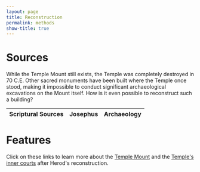 ```yaml
---
layout: page
title: Reconstruction
permalink: methods
show-title: true
---
```

# Sources

While the Temple Mount still exists, the Temple was completely destroyed in 70 C.E. Other sacred monuments have been built where the Temple once stood, making it impossible to conduct significant archaeological excavations on the Mount itself. How is it even possible to reconstruct such a building? 

| Scriptural Sources | Josephus | Archaeology |
| ------------------ | -------- | ----------- |


# Features
Click on these links to learn more about the [Temple Mount](featuresmount.html) and the [Temple's inner courts](featurescourts.html) after Herod's reconstruction.



